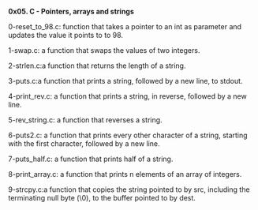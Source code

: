 **0x05. C - Pointers, arrays and strings**

0-reset_to_98.c: function that takes a pointer to an int as parameter and
updates the value it points to to 98.

1-swap.c: a function that swaps the values of two integers.

2-strlen.c:a function that returns the length of a string.

3-puts.c:a function that prints a string, followed by a new line, to stdout.

4-print_rev.c: a function that prints a string, in reverse, followed by a new
line.

5-rev_string.c: a function that reverses a string.

6-puts2.c: a function that prints every other character of a string, starting
with the first character, followed by a new line.

7-puts_half.c: a function that prints half of a string.

8-print_array.c: a function that prints n elements of an array of integers.

9-strcpy.c:a function that copies the string pointed to by src, including the
terminating null byte (\0), to the buffer pointed to by dest.